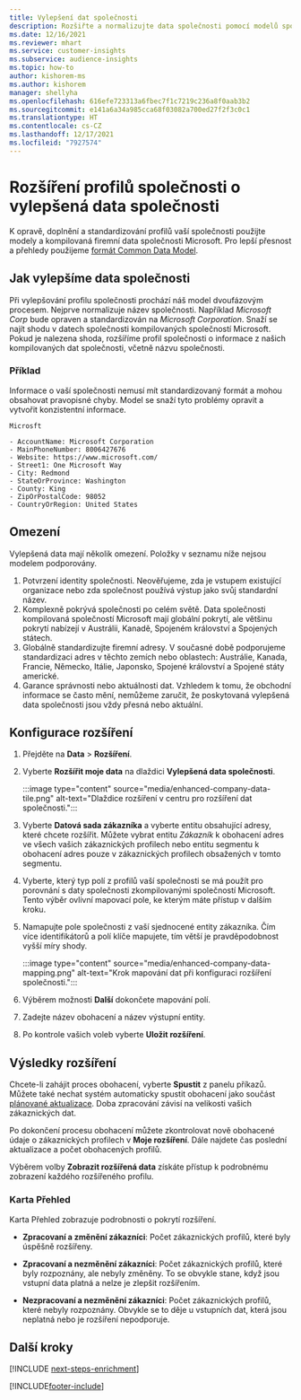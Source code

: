 ```yaml
---
title: Vylepšení dat společnosti
description: Rozšiřte a normalizujte data společnosti pomocí modelů společnosti Microsoft.
ms.date: 12/16/2021
ms.reviewer: mhart
ms.service: customer-insights
ms.subservice: audience-insights
ms.topic: how-to
author: kishorem-ms
ms.author: kishorem
manager: shellyha
ms.openlocfilehash: 616efe723313a6fbec7f1c7219c236a8f0aab3b2
ms.sourcegitcommit: e141a6a34a985cca68f03082a700ed27f2f3c0c1
ms.translationtype: HT
ms.contentlocale: cs-CZ
ms.lasthandoff: 12/17/2021
ms.locfileid: "7927574"
---
```

# <a name="enrichment-of-company-profiles-with-enhanced-company-data"></a>Rozšíření profilů společnosti o vylepšená data společnosti

K opravě, doplnění a standardizování profilů vaší společnosti použijte modely a kompilovaná firemní data společnosti Microsoft. Pro lepší přesnost a přehledy použijeme [formát Common Data Model](/common-data-model/schema/core/applicationcommon/account).

## <a name="how-we-enhance-company-data"></a>Jak vylepšíme data společnosti

Při vylepšování profilu společnosti prochází náš model dvoufázovým procesem. Nejprve normalizuje název společnosti. Například *Microsoft Corp* bude opraven a standardizován na *Microsoft Corporation*. Snaží se najít shodu v datech společnosti kompilovaných společností Microsoft. Pokud je nalezena shoda, rozšíříme profil společnosti o informace z našich kompilovaných dat společnosti, včetně názvu společnosti.


### <a name="example"></a>Příklad

Informace o vaší společnosti nemusí mít standardizovaný formát a mohou obsahovat pravopisné chyby. Model se snaží tyto problémy opravit a vytvořit konzistentní informace.

```Input
Microsft
```

```Output
- AccountName: Microsoft Corporation
- MainPhoneNumber: 8006427676
- Website: https://www.microsoft.com/
- Street1: One Microsoft Way
- City: Redmond
- StateOrProvince: Washington
- County: King
- ZipOrPostalCode: 98052
- CountryOrRegion: United States
```

## <a name="limitations"></a>Omezení

Vylepšená data mají několik omezení. Položky v seznamu níže nejsou modelem podporovány.

1.  Potvrzení identity společnosti. Neověřujeme, zda je vstupem existující organizace nebo zda společnost používá výstup jako svůj standardní název.
2.  Komplexně pokrývá společnosti po celém světě. Data společnosti kompilovaná společností Microsoft mají globální pokrytí, ale většinu pokrytí nabízejí v Austrálii, Kanadě, Spojeném království a Spojených státech.
3.  Globálně standardizujte firemní adresy. V současné době podporujeme standardizaci adres v těchto zemích nebo oblastech: Austrálie, Kanada, Francie, Německo, Itálie, Japonsko, Spojené království a Spojené státy americké.
4.  Garance správnosti nebo aktuálnosti dat. Vzhledem k tomu, že obchodní informace se často mění, nemůžeme zaručit, že poskytovaná vylepšená data společnosti jsou vždy přesná nebo aktuální.

## <a name="configure-the-enrichment"></a>Konfigurace rozšíření

1. Přejděte na **Data** > **Rozšíření**.

1. Vyberte **Rozšířit moje data** na dlaždici **Vylepšená data společnosti**.

   :::image type="content" source="media/enhanced-company-data-tile.png" alt-text="Dlaždice rozšíření v centru pro rozšíření dat společnosti.":::

1. Vyberte **Datová sada zákazníka** a vyberte entitu obsahující adresy, které chcete rozšířit. Můžete vybrat entitu *Zákazník* k obohacení adres ve všech vašich zákaznických profilech nebo entitu segmentu k obohacení adres pouze v zákaznických profilech obsažených v tomto segmentu.

1. Vyberte, který typ polí z profilů vaší společnosti se má použít pro porovnání s daty společnosti zkompilovanými společností Microsoft. Tento výběr ovlivní mapovací pole, ke kterým máte přístup v dalším kroku.

1.  Namapujte pole společnosti z vaší sjednocené entity zákazníka. Čím více identifikátorů a polí klíče mapujete, tím větší je pravděpodobnost vyšší míry shody.

    :::image type="content" source="media/enhanced-company-data-mapping.png" alt-text="Krok mapování dat při konfiguraci rozšíření společnosti.":::

1. Výběrem možnosti **Další** dokončete mapování polí.

1. Zadejte název obohacení a název výstupní entity.

1. Po kontrole vašich voleb vyberte **Uložit rozšíření**.

## <a name="enrichment-results"></a>Výsledky rozšíření

Chcete-li zahájit proces obohacení, vyberte **Spustit** z panelu příkazů. Můžete také nechat systém automaticky spustit obohacení jako součást [plánované aktualizace](system.md#schedule-tab). Doba zpracování závisí na velikosti vašich zákaznických dat.

Po dokončení procesu obohacení můžete zkontrolovat nově obohacené údaje o zákaznických profilech v **Moje rozšíření**. Dále najdete čas poslední aktualizace a počet obohacených profilů.

Výběrem volby **Zobrazit rozšířená data** získáte přístup k podrobnému zobrazení každého rozšířeného profilu.

### <a name="overview-card"></a>Karta Přehled

Karta Přehled zobrazuje podrobnosti o pokrytí rozšíření. 

* **Zpracovaní a změnění zákazníci**: Počet zákaznických profilů, které byly úspěšně rozšířeny.

* **Zpracovaní a nezměnění zákazníci**: Počet zákaznických profilů, které byly rozpoznány, ale nebyly změněny. To se obvykle stane, když jsou vstupní data platná a nelze je zlepšit rozšířením.

* **Nezpracovaní a nezměnění zákazníci**: Počet zákaznických profilů, které nebyly rozpoznány. Obvykle se to děje u vstupních dat, která jsou neplatná nebo je rozšíření nepodporuje.

## <a name="next-steps"></a>Další kroky

[!INCLUDE [next-steps-enrichment](../includes/next-steps-enrichment.md)]

[!INCLUDE[footer-include](../includes/footer-banner.md)]
